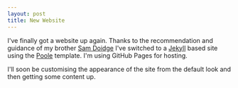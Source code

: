 ```yaml
---
layout: post
title: New Website
---
```

I've finally got a website up again. Thanks to the recommendation and guidance of my brother [Sam Doidge](http://samdoidge.com/) I've switched to a [Jekyll](http://jekyllrb.com/) based site using the [Poole](https://github.com/poole/poole/) template. I'm using GitHub Pages for hosting.

I'll soon be customising the appearance of the site from the default look and then getting some content up.